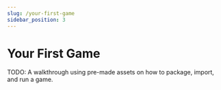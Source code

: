 ```yaml
---
slug: /your-first-game
sidebar_position: 3
---
```


# Your First Game

TODO: A walkthrough using pre-made assets on how to package, import, and run a game.
